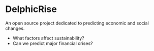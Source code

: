 # DelphicRise
An open source project dedicated to predicting economic and social changes.
* What factors affect sustainability?
* Can we predict major financial crises?
